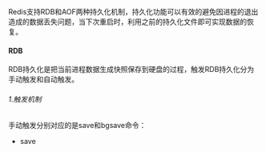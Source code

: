 Redis支持RDB和AOF两种持久化机制，持久化功能可以有效的避免因进程的退出造成的数据丢失问题，当下次重启时，利用之前的持久化文件即可实现数据的恢复。

#### RDB

RDB持久化是把当前进程数据生成快照保存到硬盘的过程，触发RDB持久化分为手动触发和自动触发。

###### 1.触发机制

手动触发分别对应的是save和bgsave命令：

- save

